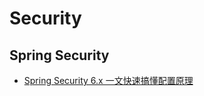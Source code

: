 # Security

## Spring Security

- [Spring Security 6.x 一文快速搞懂配置原理](https://segmentfault.com/a/1190000044816639)